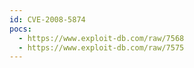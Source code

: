 ```yaml
---
id: CVE-2008-5874
pocs:
  - https://www.exploit-db.com/raw/7568
  - https://www.exploit-db.com/raw/7575
---
```

